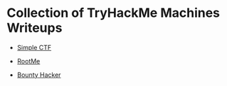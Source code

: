 # Collection of TryHackMe Machines Writeups

- [Simple CTF](Simple%20CTF/readme.md)

- [RootMe](RootMe/readme.md)

- [Bounty Hacker](Bounty%20Hacker/readme.md)